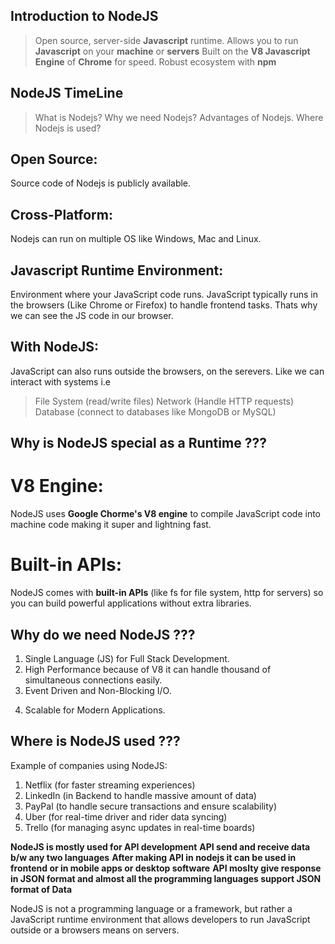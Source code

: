 ## Introduction to NodeJS

> Open source, server-side **Javascript** runtime.
> Allows you to run **Javascript** on your **machine** or **servers**
> Built on the **V8 Javascript Engine** of **Chrome** for speed.
> Robust ecosystem with **npm**

## NodeJS TimeLine

> What is Nodejs?
> Why we need Nodejs?
> Advantages of Nodejs.
> Where Nodejs is used?

## Open Source:

Source code of Nodejs is publicly available.

## Cross-Platform:

Nodejs can run on multiple OS like Windows, Mac and Linux.

## Javascript Runtime Environment:

Environment where your JavaScript code runs.
JavaScript typically runs in the browsers (Like Chrome or Firefox) to handle frontend tasks.
Thats why we can see the JS code in our browser.

## With NodeJS:

JavaScript can also runs outside the browsers, on the serevers.
Like we can interact with systems i.e

> File System (read/write files)
> Network (Handle HTTP requests)
> Database (connect to databases like MongoDB or MySQL)

## Why is NodeJS special as a Runtime ???

# V8 Engine:

NodeJS uses **Google Chorme's V8 engine** to compile JavaScript code into machine
code making it super and lightning fast.

# Built-in APIs:

NodeJS comes with **built-in APIs** (like fs for file system, http for servers) so
you can build powerful applications without extra libraries.

## Why do we need NodeJS ???

1. Single Language (JS) for Full Stack Development.
2. High Performance because of V8 it can handle thousand of simultaneous connections easily.
3. Event Driven and Non-Blocking I/O.

<!--
Unlike traditional servers that blocks a thread for each request, NodeJS uses an
asynchronous model, making it highly efficient for handling multiple tasks.
-->

4. Scalable for Modern Applications.

<!--
Ideal for real-time application like chat apps, streaming apps or online games.
 -->

## Where is NodeJS used ???

Example of companies using NodeJS:

1. Netflix (for faster streaming experiences)
2. LinkedIn (in Backend to handle massive amount of data)
3. PayPal (to handle secure transactions and ensure scalability)
4. Uber (for real-time driver and rider data syncing)
5. Trello (for managing async updates in real-time boards)

<!-- ! APIs in NodeJS -->

**NodeJS is mostly used for API development**
**API send and receive data b/w any two languages**
**After making API in nodejs it can be used in frontend or in mobile apps or desktop software**
**API moslty give response in JSON format and almost all the programming languages support JSON format of Data**

<!-- ! Is NodeJS a language or a framework ....? -->

NodeJS is not a programming language or a framework, but rather a JavaScript
runtime environment that allows developers to run JavaScript outside or a
browsers means on servers.
